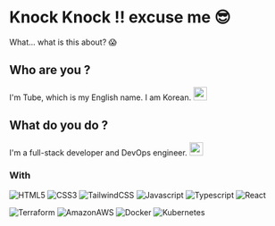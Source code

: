 # Knock Knock !! excuse me 😎
What... what is this about? 😱

## Who are you ? 
I'm Tube, which is my English name. I am Korean. <img src="https://cdn-icons-png.flaticon.com/512/203/203048.png" width=24 />

## What do you do ?
I'm a full-stack developer and DevOps engineer. <img src="https://cdn-icons-png.flaticon.com/512/5136/5136950.png" width=24 />

### With
![HTML5](https://img.shields.io/badge/HTML5-E34F26?style=for-the-badge&logo=html5&logoColor=white)
![CSS3](https://img.shields.io/badge/CSS3-1572B6?style=for-the-badge&logo=CSS3&logoColor=white)
![TailwindCSS](https://img.shields.io/badge/tailwindCSS-06B6D4?style=for-the-badge&logo=tailwindcss&logoColor=white)
![Javascript](https://img.shields.io/badge/JavaScript-F7DF1E?style=for-the-badge&logo=JavaScript&logoColor=white)
![Typescript](https://img.shields.io/badge/Typescipt-3178C6?style=for-the-badge&logo=TypeScript&logoColor=white)
![React](https://img.shields.io/badge/React-61DAFB?style=for-the-badge&logo=react&logoColor=white)

![Terraform](https://img.shields.io/badge/Terraform-7B42BC?style=for-the-badge&logo=Terraform&logoColor=white)
![AmazonAWS](https://img.shields.io/badge/AmazonAWS-232F3E?style=for-the-badge&logo=AmazonAWS&logoColor=white)
![Docker](https://img.shields.io/badge/Docker-2496ED?style=for-the-badge&logo=Docker&logoColor=white)
![Kubernetes](https://img.shields.io/badge/Kubernetes-326CE5?style=for-the-badge&logo=Kubernetes&logoColor=white)
